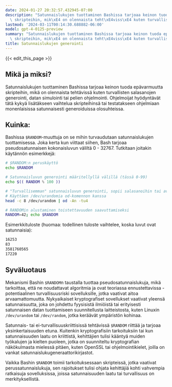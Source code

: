```yaml
---
date: 2024-01-27 20:32:57.432945-07:00
description: "Satunnaislukujen tuottaminen Bashissa tarjoaa keinon tuoda ep\xE4varmuutta\
  \ skripteihin, mik\xE4 on olennaista teht\xE4viss\xE4 kuten turvallisten salasanojen\u2026"
lastmod: '2024-03-11T00:14:30.688882-06:00'
model: gpt-4-0125-preview
summary: "Satunnaislukujen tuottaminen Bashissa tarjoaa keinon tuoda ep\xE4varmuutta\
  \ skripteihin, mik\xE4 on olennaista teht\xE4viss\xE4 kuten turvallisten salasanojen\u2026"
title: Satunnaislukujen generointi
---
```


{{< edit_this_page >}}

## Mikä ja miksi?
Satunnaislukujen tuottaminen Bashissa tarjoaa keinon tuoda epävarmuutta skripteihin, mikä on olennaista tehtävissä kuten turvallisten salasanojen generointi, datan simulointi tai pelien ohjelmointi. Ohjelmoijat hyödyntävät tätä kykyä lisätäkseen vaihtelua skripteihinsä tai testatakseen ohjelmiaan monenlaisissa satunnaisesti generoiduissa olosuhteissa.

## Kuinka:
Bashissa `$RANDOM`-muuttuja on se mihin turvaudutaan satunnaislukujen tuottamisessa. Joka kerta kun viittaat siihen, Bash tarjoaa pseudosatunnaisen kokonaisluvun väliltä 0 - 32767. Tutkitaan joitakin käytännön esimerkkejä:

```Bash
# $RANDOM:n peruskäyttö
echo $RANDOM

# Satunnaisluvun generointi määritellyllä välillä (tässä 0-99)
echo $(( RANDOM % 100 ))

# "Turvallisemman" satunnaisluvun generointi, sopii salasanoihin tai avaimiin
# Käyttäen /dev/urandomia od-komennon kanssa
head -c 8 /dev/urandom | od -An -tu4

# RANDOMin alustaminen toistettavuuden saavuttamiseksi
RANDOM=42; echo $RANDOM
```

Esimerkkituloste (huomaa: todellinen tuloste vaihtelee, koska luvut ovat satunnaisia):
```Bash
16253
83
3581760565
17220
```

## Syväluotaus
Mekanismi Bashin `$RANDOM`n taustalla tuottaa pseudosatunnaislukuja, mikä tarkoittaa, että ne noudattavat algoritmia ja ovat teoriassa ennustettavissa - potentiaalinen turvallisuusriski sovelluksille, jotka vaativat aitoa arvaamattomuutta. Nykyaikaiset kryptografiset sovellukset vaativat yleensä satunnaisuutta, joka on johdettu fyysisistä ilmiöistä tai erityisesti satunnaisen datan tuottamiseen suunnitellusta laitteistosta, kuten Linuxin `/dev/urandom` tai `/dev/random`, jotka keräävät ympäristön kohinaa.

Satunnais- tai ei-turvallisuuskriittisissä tehtävissä `$RANDOM` riittää ja tarjoaa yksinkertaisuuden etuna. Kuitenkin kryptografisiin tarkoituksiin tai kun satunnaisuuden laatu on kriittistä, kehittäjien tulisi kääntyä muiden työkalujen ja kielten puoleen, jotka on suunniteltu kryptografian näkökulmasta mielessä pitäen, kuten OpenSSL tai ohjelmointikielet, joilla on vankat satunnaislukugeneraattorikirjastot.

Vaikka Bashin `$RANDOM` toimii tarkoituksessaan skripteissä, jotka vaativat perussatunnaislukuja, sen rajoitukset tulisi ohjata kehittäjiä kohti vahvempia ratkaisuja sovelluksissa, joissa satunnaisuuden laatu tai turvallisuus on merkityksellistä.
